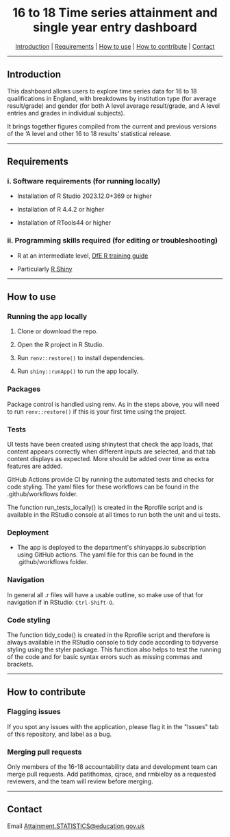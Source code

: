 <h1 align="center">
  <br>
16 to 18 Time series attainment and single year entry dashboard
  <br>
</h1>


<p align="center">
  <a href="#introduction">Introduction</a> |
  <a href="#requirements">Requirements</a> |
  <a href="#how-to-use">How to use</a> |
  <a href="#how-to-contribute">How to contribute</a> |
  <a href="#contact">Contact</a>
</p>

---

## Introduction 

This dashboard allows users to explore time series data for 16 to 18 qualifications in England, with breakdowns by institution type 
(for average result/grade) and gender (for both A level average result/grade, and A level entries and grades in individual subjects).

It brings together figures compiled from the current and previous versions of the ‘A level and other 16 to 18 results’ statistical release.


---

## Requirements

### i. Software requirements (for running locally)

- Installation of R Studio 2023.12.0+369 or higher

- Installation of R 4.4.2 or higher

- Installation of RTools44 or higher

### ii. Programming skills required (for editing or troubleshooting)

- R at an intermediate level, [DfE R training guide](https://dfe-analytical-services.github.io/r-training-course/)

- Particularly [R Shiny](https://shiny.rstudio.com/)

---

## How to use

### Running the app locally

1. Clone or download the repo. 

2. Open the R project in R Studio.

3. Run `renv::restore()` to install dependencies.

4. Run `shiny::runApp()` to run the app locally.


### Packages

Package control is handled using renv. As in the steps above, you will need to run `renv::restore()` if this is your first time using the project.

### Tests

UI tests have been created using shinytest that check the app loads, that content appears correctly when different inputs are selected, and that tab content displays as expected. More should be added over time as extra features are added.

GitHub Actions provide CI by running the automated tests and checks for code styling. The yaml files for these workflows can be found in the .github/workflows folder.

The function run_tests_locally() is created in the Rprofile script and is available in the RStudio console at all times to run both the unit and ui tests.


### Deployment

- The app is deployed to the department's shinyapps.io subscription using GitHub actions. The yaml file for this can be found in the .github/workflows folder.


### Navigation

In general all .r files will have a usable outline, so make use of that for navigation if in RStudio: `Ctrl-Shift-O`.


### Code styling 

The function tidy_code() is created in the Rprofile script and therefore is always available in the RStudio console to tidy code according to tidyverse styling using the styler package. This function also helps to test the running of the code and for basic syntax errors such as missing commas and brackets.


---

## How to contribute

### Flagging issues

If you spot any issues with the application, please flag it in the "Issues" tab of this repository, and label as a bug.

### Merging pull requests

Only members of the 16-18 accountability data and development team can merge pull requests. Add patithomas, cjrace, and rmbielby as a requested reviewers, and the team will review before merging.

---

## Contact

Email
Attainment.STATISTICS@education.gov.uk